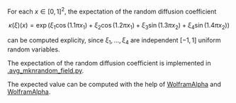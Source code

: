 
For each $x \in [0,1]^2$, the expectation of the random diffusion coefficient

$$
\kappa(\xi)(x) = 
\exp\big(\xi_1 \cos(1.1\pi x_1)
+\xi_2 \cos(1.2\pi x_1)
+\xi_3 \sin(1.3\pi x_2)
+\xi_4 \sin(1.4\pi x_2)\big)
$$

can be computed explicity, since $\xi_1, \ldots, \xi_4$ are independent
$[-1,1]$ uniform random variables. 

The expectation of the random diffusion coefficient is implemented in
[.avg_mknrandom_field.py](vg_mknrandom_field.py).


The expected value can be computed with the help of
[WolframAlpha](https://www.wolframalpha.com/input?i=integrate+exp%28+x+sin%28a%29%29%2F2+for+x%3D-1..1)
and
[WolframAlpha](https://www.wolframalpha.com/input?i=integrate+exp%28+x+cos%28a%29%29%2F2+for+x%3D-1..1).


